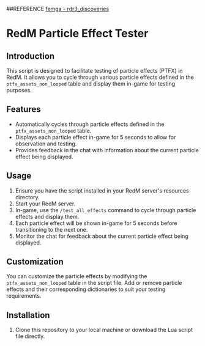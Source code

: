 ##REFERENCE
[femga - rdr3_discoveries](https://github.com/femga/rdr3_discoveries/blob/master/graphics/ptfx/ptfx_assets_non_looped.lua)

# RedM Particle Effect Tester

## Introduction

This script is designed to facilitate testing of particle effects (PTFX) in RedM. It allows you to cycle through various particle effects defined in the `ptfx_assets_non_looped` table and display them in-game for testing purposes.

## Features

- Automatically cycles through particle effects defined in the `ptfx_assets_non_looped` table.
- Displays each particle effect in-game for 5 seconds to allow for observation and testing.
- Provides feedback in the chat with information about the current particle effect being displayed.

## Usage

1. Ensure you have the script installed in your RedM server's resources directory.
2. Start your RedM server.
3. In-game, use the `/test_all_effects` command to cycle through particle effects and display them.
4. Each particle effect will be shown in-game for 5 seconds before transitioning to the next one.
5. Monitor the chat for feedback about the current particle effect being displayed.

## Customization

You can customize the particle effects by modifying the `ptfx_assets_non_looped` table in the script file. Add or remove particle effects and their corresponding dictionaries to suit your testing requirements.

## Installation

1. Clone this repository to your local machine or download the Lua script file directly.
